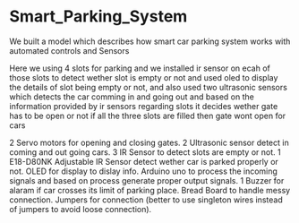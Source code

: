 # Smart_Parking_System
We built a model which describes how smart car parking system works with automated controls and Sensors

Here we using 4 slots for parking and we installed ir sensor on ecah of those slots to detect wether slot is empty or not and used oled to display the details of slot being empty or not, and also used two ultrasonic sensors which detects the car comming in and going out and based on the information provided by ir sensors regarding slots it decides wether gate has to be open or not if all the three slots are filled then gate wont open for cars 



2 Servo motors for opening and closing gates. 
2 Ultrasonic sensor detect in coming and out going cars.
3 IR Sensor to detect slots are empty or not.
1 E18-D80NK Adjustable IR Sensor detect wether car is parked properly or not.
OLED for display to dislay info.
Arduino uno to process the incoming signals and based on process generate proper output signals.
1 Buzzer for alaram if car crosses its limit of parking place.
Bread Board to handle messy connection.
Jumpers for connection (better to use singleton wires instead of jumpers to avoid loose connection). 
